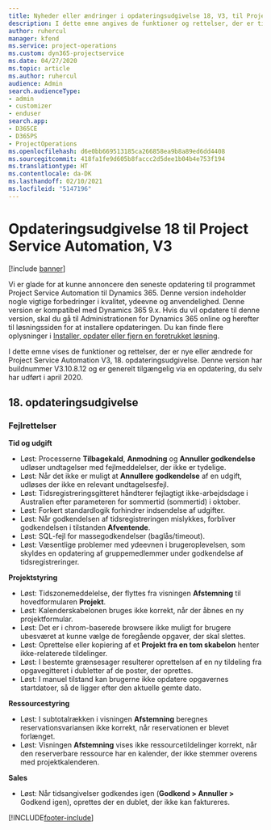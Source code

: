 ```yaml
---
title: Nyheder eller ændringer i opdateringsudgivelse 18, V3, til Project Service Automation
description: I dette emne angives de funktioner og rettelser, der er tilgængelige til Project Service Automation, opdateringsudgivelse 18, V3.
author: ruhercul
manager: kfend
ms.service: project-operations
ms.custom: dyn365-projectservice
ms.date: 04/27/2020
ms.topic: article
ms.author: ruhercul
audience: Admin
search.audienceType:
- admin
- customizer
- enduser
search.app:
- D365CE
- D365PS
- ProjectOperations
ms.openlocfilehash: d6e0bb669513185ca266858ea9b8a89ed6dd4408
ms.sourcegitcommit: 418fa1fe9d605b8faccc2d5dee1b04b4e753f194
ms.translationtype: HT
ms.contentlocale: da-DK
ms.lasthandoff: 02/10/2021
ms.locfileid: "5147196"
---
```

# <a name="project-service-automation-update-release-18-v3"></a>Opdateringsudgivelse 18 til Project Service Automation, V3

[!include [banner](../includes/psa-now-project-operations.md)]

Vi er glade for at kunne annoncere den seneste opdatering til programmet Project Service Automation til Dynamics 365. Denne version indeholder nogle vigtige forbedringer i kvalitet, ydeevne og anvendelighed. Denne version er kompatibel med Dynamics 365 9.x. Hvis du vil opdatere til denne version, skal du gå til Administrationen for Dynamics 365 online og herefter til løsningssiden for at installere opdateringen. Du kan finde flere oplysninger i [Installer, opdater eller fjern en foretrukket løsning](https://docs.microsoft.com/power-platform/admin/install-remove-preferred-solution).

I dette emne vises de funktioner og rettelser, der er nye eller ændrede for Project Service Automation V3, 18. opdateringsudgivelse. Denne version har buildnummer V3.10.8.12 og er generelt tilgængelig via en opdatering, du selv har udført i april 2020.

## <a name="update-release-18"></a>18. opdateringsudgivelse

### <a name="bug-fixes"></a>Fejlrettelser

**Tid og udgift**

- Løst: Processerne **Tilbagekald**, **Anmodning** og **Annuller godkendelse** udløser undtagelser med fejlmeddelelser, der ikke er tydelige.
- Løst: Når det ikke er muligt at **Annullere godkendelse** af en udgift, udløses der ikke en relevant undtagelsesfejl.
- Løst: Tidsregistreringsgitteret håndterer fejlagtigt ikke-arbejdsdage i Australien efter parameteren for sommertid (sommertid) i oktober.
- Løst: Forkert standardlogik forhindrer indsendelse af udgifter.
- Løst: Når godkendelsen af tidsregistreringen mislykkes, forbliver godkendelsen i tilstanden **Afventende**.
- Løst: SQL-fejl for massegodkendelser (baglås/timeout).
- Løst: Væsentlige problemer med ydeevnen i brugeroplevelsen, som skyldes en opdatering af gruppemedlemmer under godkendelse af tidsregistreringer.

**Projektstyring**

- Løst: Tidszonemeddelelse, der flyttes fra visningen **Afstemning** til hovedformularen **Projekt**.
- Løst: Kalenderskabelonen bruges ikke korrekt, når der åbnes en ny projektformular.
- Løst: Det er i chrom-baserede browsere ikke muligt for brugere ubesværet at kunne vælge de foregående opgaver, der skal slettes.
- Løst: Oprettelse eller kopiering af et **Projekt fra en tom skabelon** henter ikke-relaterede tildelinger.
- Løst: I bestemte grænsesager resulterer oprettelsen af en ny tildeling fra opgavegitteret i dubletter af de poster, der oprettes.
- Løst: I manuel tilstand kan brugerne ikke opdatere opgavernes startdatoer, så de ligger efter den aktuelle gemte dato.

**Ressourcestyring**

- Løst: I subtotalrækken i visningen **Afstemning** beregnes reservationsvariansen ikke korrekt, når reservationen er blevet forlænget.
- Løst: Visningen **Afstemning** vises ikke ressourcetildelinger korrekt, når den reserverbare ressource har en kalender, der ikke stemmer overens med projektkalenderen.

**Sales**

- Løst: Når tidsangivelser godkendes igen (**Godkend > Annuller >** Godkend igen), oprettes der en dublet, der ikke kan faktureres.


[!INCLUDE[footer-include](../includes/footer-banner.md)]